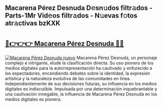 ## Macarena Pérez Desnuda D𝚎sn𝚞dos filtr𝚊dos - Parts-1Mr Vid𝚎os filtr𝚊dos - N𝚞evas f𝚘tos atr𝚊ctivas bzKXK

# <h2><a href="http://mb5k5y4.tromn.icu/?c=Macarena+P%c3%a9rez+Desnuda">🔗👉👉👉 Macarena Pérez Desnuda 🔗🔗</a></h2>

[![Macarena Pérez Desnuda nuevo](https://i.imgur.com/pEAQMta.gif)](http://mb5k5y4.tromn.icu/?c=Macarena+P%c3%a9rez+Desnuda)
Macarena Pérez Desnuda, un personaje complejo e intrigante, elude la clasificación directa. Su uso pionero de los medios digitales para la autorrepresentación ha cautivado y enfurecido a los espectadores, encendiendo debates sobre la identidad, la expresión artística y la naturaleza evolutiva de las comunidades en línea. Independientemente de sus decisiones futuras, su influencia en los medios digitales es indiscutible. Impulsada por una determinación inquebrantable y una cautivación innegable, la influencia de Macarena Pérez Desnuda en los medios digitales es pionera.
